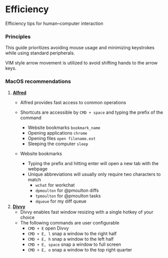 
# Efficiency
Efficiency tips for human–computer interaction

### Principles
This guide prioritizes avoiding mouse usage and minimizing keystrokes while using standard peripherals.

VIM style arrow movement is utilized to avoid shifting hands to the arrow keys.

### MacOS recommendations

1. __[Alfred](https://www.alfredapp.com/)__
    * Alfred provides fast access to common operations
    * Shortcuts are accessible by `CMD + space` and typing the prefix of the command
      * Website bookmarks `bookmark_name`
      * Opening applications `chrome`
      * Opening files `open filename.ext`
      * Sleeping the computer `sleep`
    
    * Website bookmarks
      * Typing the prefix and hitting enter will open a new tab with the webpage
      * Unique abbreviations will usually only require two characters to match
        * `wchat` for workchat
        * `dpmoulton` for @pmoulton diffs
        * `tpmoulton` for @pmoulton tasks     
        * `dqueue` for my diff queue
2. __[Divvy](https://mizage.com/divvy/)__
    * Divvy enables fast window resizing with a single hotkey of your choice
    * The following commands are user configurable
      * `CMD + E` open Divvy
      * `CMD + E, l` snap a window to the right half
      * `CMD + E, h` snap a window to the left half
      * `CMD + E, space` snap a window to full screen
      * `CMD + E, o` snap a window to the top right quarter

[//]: # (TODO: MacOS window switching)

[//]: # (Programming)
[//]: # (TODO: Mosh)
[//]: # (TODO: Tmux)
[//]: # (TODO: Terminal alias)
[//]: # (TODO: Terminal VIM shortcuts)
